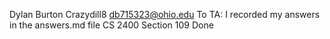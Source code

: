 Dylan Burton
Crazydill8
db715323@ohio.edu
To TA: I recorded my answers in the answers.md file
CS 2400 Section 109
Done